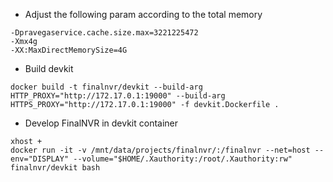 -   Adjust the following param according to the total memory

```
-Dpravegaservice.cache.size.max=3221225472
-Xmx4g
-XX:MaxDirectMemorySize=4G
```

-   Build devkit

```
docker build -t finalnvr/devkit --build-arg HTTP_PROXY="http://172.17.0.1:19000" --build-arg HTTPS_PROXY="http://172.17.0.1:19000" -f devkit.Dockerfile .
```

-   Develop FinalNVR in devkit container

```
xhost +
docker run -it -v /mnt/data/projects/finalnvr/:/finalnvr --net=host --env="DISPLAY" --volume="$HOME/.Xauthority:/root/.Xauthority:rw" finalnvr/devkit bash
```
